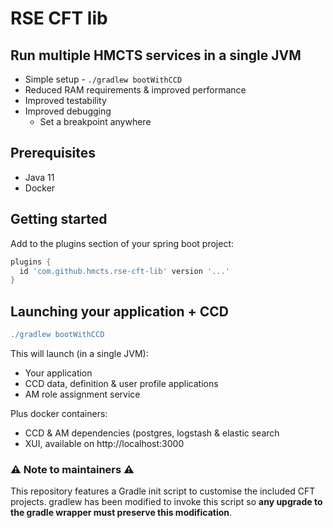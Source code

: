 # RSE CFT lib

## Run multiple HMCTS services in a single JVM

* Simple setup - ```./gradlew bootWithCCD```
* Reduced RAM requirements & improved performance
* Improved testability
* Improved debugging
  * Set a breakpoint anywhere


## Prerequisites

- Java 11
- Docker


## Getting started

Add to the plugins section of your spring boot project:

```gradle
plugins {
  id 'com.github.hmcts.rse-cft-lib' version '...'
}

```
## Launching your application + CCD
```gradle
./gradlew bootWithCCD
```

This will launch (in a single JVM):

* Your application
* CCD data, definition & user profile applications
* AM role assignment service

Plus docker containers:

* CCD & AM dependencies (postgres, logstash & elastic search
* XUI, available on http://localhost:3000


### :warning: Note to maintainers :warning:

This repository features a Gradle init script to customise the included CFT projects. gradlew has been modified to invoke this script so **any upgrade to the gradle wrapper must preserve this modification**.
